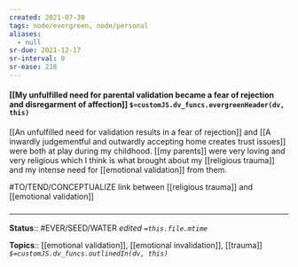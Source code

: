 ```yaml
---
created: 2021-07-30
tags: node/evergreen, node/personal
aliases:
  - null
sr-due: 2021-12-17
sr-interval: 9
sr-ease: 218
---
```


#### [[My unfulfilled need for parental validation became a fear of rejection and disregarment of affection]] `$=customJS.dv_funcs.evergreenHeader(dv, this)`

[[An unfulfilled need for validation results in a fear of rejection]] and [[A inwardly judgementful and outwardly accepting home creates trust issues]] were both at play during my childhood. [[my parents]] were very loving and very religious which I think is what brought about my [[religious trauma]] and my intense need for [[emotional validation]] from them. 

#TO/TEND/CONCEPTUALIZE link between [[religious trauma]] and [[emotional validation]]


### <hr class="footnote"/>

**Status**:: #EVER/SEED/WATER 
*edited `=this.file.mtime`*

**Topics**:: [[emotional validation]], [[emotional invalidation]], [[trauma]]
*`$=customJS.dv_funcs.outlinedIn(dv, this)`*

